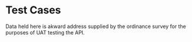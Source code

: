 Test Cases
==========

Data held here is akward address supplied by the ordinance survey for the purposes of UAT testing the API.

